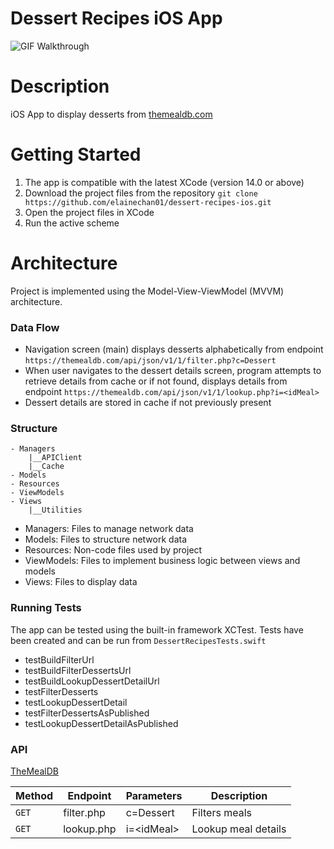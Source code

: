 # Dessert Recipes iOS App

![GIF Walkthrough](/DessertRecipes/Resources/walkthrough.gif)

# Description
iOS App to display desserts from [themealdb.com](https://themealdb.com)

# Getting Started
1. The app is compatible with the latest XCode (version 14.0 or above)
2. Download the project files from the repository `git clone https://github.com/elainechan01/dessert-recipes-ios.git`
3. Open the project files in XCode
4. Run the active scheme

# Architecture
Project is implemented using the Model-View-ViewModel (MVVM) architecture.
### Data Flow
- Navigation screen (main) displays desserts alphabetically from endpoint `https://themealdb.com/api/json/v1/1/filter.php?c=Dessert`
- When user navigates to the dessert details screen, program attempts to retrieve details from cache or if not found, displays details from endpoint `https://themealdb.com/api/json/v1/1/lookup.php?i=<idMeal>`
- Dessert details are stored in cache if not previously present
### Structure
```
- Managers
    |__APIClient
    |__Cache
- Models
- Resources
- ViewModels
- Views
    |__Utilities
```
- Managers: Files to manage network data
- Models: Files to structure network data
- Resources: Non-code files used by project
- ViewModels: Files to implement business logic between views and models
- Views: Files to display data
### Running Tests
The app can be tested using the built-in framework XCTest. Tests have been created and can be run from `DessertRecipesTests.swift`
- testBuildFilterUrl
- testBuildFilterDessertsUrl
- testBuildLookupDessertDetailUrl
- testFilterDesserts
- testLookupDessertDetail
- testFilterDessertsAsPublished
- testLookupDessertDetailAsPublished
### API

[TheMealDB](https://themealdb.com/api)

| Method | Endpoint   |  Parameters   | Description         |
| ------ | ---------- | --- | ------------------- |
| `GET`  | filter.php |  c=Dessert   | Filters meals       |
| `GET`  | lookup.php |  i=\<idMeal>   | Lookup meal details |
